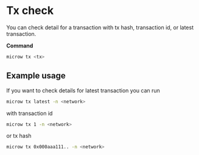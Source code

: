 # Tx check
You can check detail for a transaction with tx hash, transaction id, or latest transaction.

**Command**

```sh
microw tx <tx>
```

## Example usage
If you want to check details for latest transaction you can run
```sh
microw tx latest -n <network>
```
with transaction id
```sh
microw tx 1 -n <network>
```
or tx hash
```sh
microw tx 0x000aaa111.. -n <network>
```
